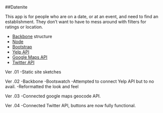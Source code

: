 ##Datenite

This app is for people who are on a date, or at an event, and need to find an establishment.  They don’t want to have to mess around with filters for ratings or location.  

* [Backbone](https://backbonejs.org) structure 
* [Node](https://nodejs.org) 
* [Bootstrap](https://getbootstrap.com)
* [Yelp API](http://www.yelp.com/developers/documentation)
* [Google Maps API](https://developers.google.com/maps/) 
* [Twitter API](https://dev.twitter.com/)

Ver .01 
-Static site sketches

Ver .02 
-Backbone
-Bootswatch
-Attempted to connect Yelp API but to no avail.
-Reformatted the look and feel

Ver .03
-Connected google maps geocode API.

Ver .04
-Connected Twitter API, buttons are now fully functional.  




